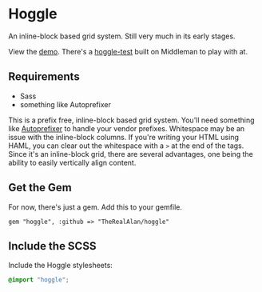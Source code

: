 # Hoggle

An inline-block based grid system. Still very much in its early stages.

View the [demo](http://therealalan.github.io/hoggle-test/). There's a [hoggle-test](https://github.com/TheRealAlan/hoggle-test) built on Middleman to play with at.

## Requirements

- Sass
- something like Autoprefixer

This is a prefix free, inline-block based grid system. You'll need something like [Autoprefixer](https://github.com/postcss/autoprefixer) to handle your vendor prefixes. Whitespace may be an issue with the inline-block columns. If you're writing your HTML using HAML, you can clear out the whitespace with a `>` at the end of the tags. Since it's an inline-block grid, there are several advantages, one being the ability to easily vertically align content. 

## Get the Gem

For now, there's just a gem. Add this to your gemfile.

```
gem "hoggle", :github => "TheRealAlan/hoggle"
```

## Include the SCSS

Include the Hoggle stylesheets:

``` scss
@import "hoggle";
```